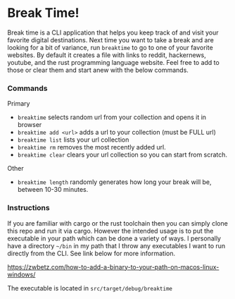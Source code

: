 # Break Time!

Break time is a CLI application that helps you keep track of and visit your favorite digital destinations. Next time you want to take a break and are looking for a bit of variance, run ```breaktime``` to go to one of your favorite websites. By default it creates a file with links to reddit, hackernews, youtube, and the rust programming language website. Feel free to add to those or clear them and start anew with the below commands. 


### Commands

Primary
- ```breaktime``` selects random url from your collection and opens it in browser 
- ```breaktime add <url>``` adds a url to your collection (must be FULL url)
- ```breaktime list``` lists your url collection
- ```breaktime rm``` removes the most recently added url.
- ```breaktime clear``` clears your url collection so you can start from scratch.

Other
- ```breaktime length``` randomly generates how long your break will be, between 10-30 minutes. 


### Instructions
If you are familiar with cargo or the rust toolchain then you can simply clone this repo and run it via cargo. However the intended usage is to put the executable in your path which can be done a variety of ways. I personally have a directory ```~/bin``` in my path that I throw any executables I want to run directly from the CLI. See link below for more information.

https://zwbetz.com/how-to-add-a-binary-to-your-path-on-macos-linux-windows/

The executable is located in ```src/target/debug/breaktime```
